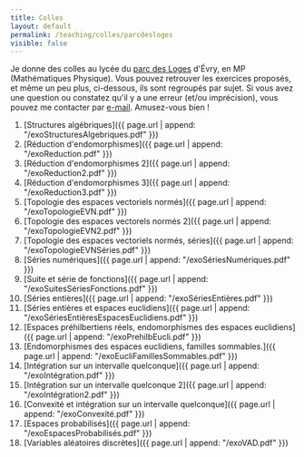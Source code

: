 ```yaml
---
title: Colles
layout: default
permalink: /teaching/colles/parcdesloges
visible: false
---
```


Je donne des colles au lycée du [parc des
Loges](http://www.lyc-parc-evry.ac-versailles.fr/) d'Évry, en MP (Mathématiques
Physique). Vous pouvez retrouver les exercices proposés, et même un peu plus,
ci-dessous, ils sont regroupés par sujet. Si vous avez une question ou
constatez qu'il y a une erreur (et/ou imprécision), vous pouvez me contacter par
[e-mail](mailto:{{site.email}}). Amusez-vous bien !

1. [Structures algébriques]({{ page.url | append:
   "/exoStructuresAlgebriques.pdf" }})
2. [Réduction d'endomorphismes]({{ page.url | append:
   "/exoReduction.pdf" }})
3. [Réduction d'endomorphismes 2]({{ page.url | append:
   "/exoReduction2.pdf" }})
4. [Réduction d'endomorphismes 3]({{ page.url | append:
   "/exoReduction3.pdf" }})
5. [Topologie des espaces vectoriels normés]({{ page.url | append:
   "/exoTopologieEVN.pdf" }})
6. [Topologie des espaces vectorels normés 2]({{ page.url | append:
   "/exoTopologieEVN2.pdf" }})
7. [Topologie des espaces vectoriels normés, séries]({{ page.url | append:
   "/exoTopologieEVNSéries.pdf" }})
8. [Séries numériques]({{ page.url | append:
   "/exoSériesNumériques.pdf" }})
9. [Suite et série de fonctions]({{ page.url | append:
   "/exoSuitesSériesFonctions.pdf" }})
10. [Séries entières]({{ page.url | append:
   "/exoSériesEntières.pdf" }})
11. [Séries entières et espaces euclidiens]({{ page.url | append:
   "/exoSériesEntièresEspacesEuclidiens.pdf" }})
12. [Espaces préhilbertiens réels, endomorphismes des espaces euclidiens]({{ page.url | append:
   "/exoPrehilbEucli.pdf" }})
13. [Endomorphismes des espaces euclidiens, familles sommables.]({{ page.url | append:
   "/exoEucliFamillesSommables.pdf" }})
14. [Intégration sur un intervalle quelconque]({{ page.url | append:
   "/exoIntégration.pdf" }})
15. [Intégration sur un intervalle quelconque 2]({{ page.url | append:
   "/exoIntégration2.pdf" }})
16. [Convexité et intégration sur un intervalle quelconque]({{ page.url | append:
   "/exoConvexité.pdf" }})
17. [Espaces probabilisés]({{ page.url | append:
   "/exoEspacesProbabilisés.pdf" }})
18. [Variables aléatoires discrètes]({{ page.url | append:
   "/exoVAD.pdf" }})
